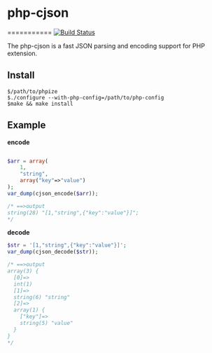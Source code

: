 # php-cjson
===========
[![Build Status](https://travis-ci.org/rryqszq4/php-cjson.svg?branch=master)](https://travis-ci.org/rryqszq4/php-cjson)

The php-cjson is a fast JSON parsing and encoding support for PHP extension.


Install
-------
```
$/path/to/phpize
$./configure --with-php-config=/path/to/php-config
$make && make install
```

Example
-------
**encode**
```php

$arr = array(
	1,
	"string",
	array("key"=>"value")
);
var_dump(cjson_encode($arr));

/* ==>output
string(28) "[1,"string",{"key":"value"}]";
*/

```

**decode**
```php
$str = '[1,"string",{"key":"value"}]';
var_dump(cjson_decode($str));

/* ==>output
array(3) {
  [0]=>
  int(1)
  [1]=>
  string(6) "string"
  [2]=>
  array(1) {
    ["key"]=>
    string(5) "value"
  }
}
*/

```

